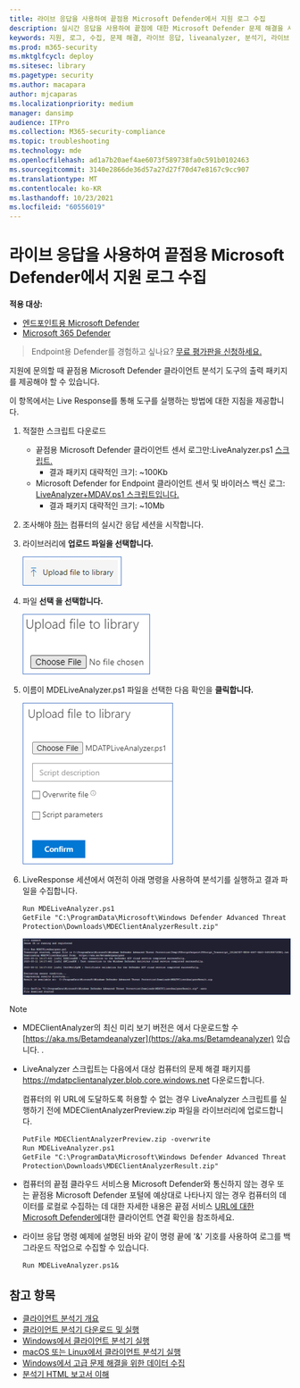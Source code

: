 ```yaml
---
title: 라이브 응답을 사용하여 끝점용 Microsoft Defender에서 지원 로그 수집
description: 실시간 응답을 사용하여 끝점에 대한 Microsoft Defender 문제 해결을 사용하여 로그를 수집하는 방법에 대해 자세히 알아보기
keywords: 지원, 로그, 수집, 문제 해결, 라이브 응답, liveanalyzer, 분석기, 라이브, 응답
ms.prod: m365-security
ms.mktglfcycl: deploy
ms.sitesec: library
ms.pagetype: security
ms.author: macapara
author: mjcaparas
ms.localizationpriority: medium
manager: dansimp
audience: ITPro
ms.collection: M365-security-compliance
ms.topic: troubleshooting
ms.technology: mde
ms.openlocfilehash: ad1a7b20aef4ae6073f589738fa0c591b0102463
ms.sourcegitcommit: 3140e2866de36d57a27d27f70d47e8167c9cc907
ms.translationtype: MT
ms.contentlocale: ko-KR
ms.lasthandoff: 10/23/2021
ms.locfileid: "60556019"
---
```

# <a name="collect-support-logs-in-microsoft-defender-for-endpoint-using-live-response"></a>라이브 응답을 사용하여 끝점용 Microsoft Defender에서 지원 로그 수집


**적용 대상:**
- [엔드포인트용 Microsoft Defender](https://go.microsoft.com/fwlink/p/?linkid=2154037)
- [Microsoft 365 Defender](https://go.microsoft.com/fwlink/?linkid=2118804)

> Endpoint용 Defender를 경험하고 싶나요? [무료 평가판을 신청하세요.](https://signup.microsoft.com/create-account/signup?products=7f379fee-c4f9-4278-b0a1-e4c8c2fcdf7e&ru=https://aka.ms/MDEp2OpenTrial?ocid=docs-wdatp-pullalerts-abovefoldlink)


지원에 문의할 때 끝점용 Microsoft Defender 클라이언트 분석기 도구의 출력 패키지를 제공해야 할 수 있습니다.

이 항목에서는 Live Response를 통해 도구를 실행하는 방법에 대한 지침을 제공합니다.

1. 적절한 스크립트 다운로드
   - 끝점용 Microsoft Defender 클라이언트 센서 로그만:LiveAnalyzer.ps1 [스크립트.](https://aka.ms/MDELiveAnalyzer)
      - 결과 패키지 대략적인 크기: ~100Kb
   - Microsoft Defender for Endpoint 클라이언트 센서 및 바이러스 백신 로그: [LiveAnalyzer+MDAV.ps1 스크립트입니다.](https://aka.ms/MDELiveAnalyzerAV)
       - 결과 패키지 대략적인 크기: ~10Mb

2. 조사해야 [하는](live-response.md#initiate-a-live-response-session-on-a-device) 컴퓨터의 실시간 응답 세션을 시작합니다.

3. 라이브러리에 **업로드 파일을 선택합니다.**

    ![업로드 파일의 이미지입니다.](images/upload-file.png)

4. 파일 **선택 을 선택합니다.**

    ![파일 선택 단추1의 이미지입니다.](images/choose-file.png)

5. 이름이 MDELiveAnalyzer.ps1 파일을 선택한 다음 확인을 **클릭합니다.**

   ![파일 단추 2 선택 이미지입니다.](images/analyzer-file.png)

6. LiveResponse 세션에서 여전히 아래 명령을 사용하여 분석기를 실행하고 결과 파일을 수집합니다.

    ```console
    Run MDELiveAnalyzer.ps1
    GetFile "C:\ProgramData\Microsoft\Windows Defender Advanced Threat Protection\Downloads\MDEClientAnalyzerResult.zip"
    ```

    [![명령의 이미지입니다.](images/analyzer-commands.png)](images/analyzer-commands.png#lightbox)

> [!NOTE]
>
> - MDEClientAnalyzer의 최신 미리 보기 버전은 에서 다운로드할 수 [https://aka.ms/Betamdeanalyzer](https://aka.ms/Betamdeanalyzer) 있습니다. .
>
> - LiveAnalyzer 스크립트는 다음에서 대상 컴퓨터의 문제 해결 패키지를 https://mdatpclientanalyzer.blob.core.windows.net 다운로드합니다.
>
>   컴퓨터의 위 URL에 도달하도록 허용할 수 없는 경우 LiveAnalyzer 스크립트를 실행하기 전에 MDEClientAnalyzerPreview.zip 파일을 라이브러리에 업로드합니다.
>
>   ```console
>   PutFile MDEClientAnalyzerPreview.zip -overwrite
>   Run MDELiveAnalyzer.ps1
>   GetFile "C:\ProgramData\Microsoft\Windows Defender Advanced Threat Protection\Downloads\MDEClientAnalyzerResult.zip"
>   ```
>
> - 컴퓨터의 끝점 클라우드 서비스용 Microsoft Defender와 통신하지 않는 경우 또는 끝점용 Microsoft Defender 포털에 예상대로 나타나지 않는 경우 컴퓨터의 데이터를 로컬로 수집하는 데 대한 자세한 내용은 끝점 서비스 [URL에 대한 Microsoft Defender에](configure-proxy-internet.md#verify-client-connectivity-to-microsoft-defender-for-endpoint-service-urls)대한 클라이언트 연결 확인을 참조하세요.
> 
> - 라이브 응답 [](live-response-command-examples.md)명령 예제에 설명된 바와 같이 명령 끝에 '&' 기호를 사용하여 로그를 백그라운드 작업으로 수집할 수 있습니다.
>   ```console
>   Run MDELiveAnalyzer.ps1&
>   ```


## <a name="see-also"></a>참고 항목
- [클라이언트 분석기 개요](overview-client-analyzer.md)
- [클라이언트 분석기 다운로드 및 실행](download-client-analyzer.md)
- [Windows에서 클라이언트 분석기 실행](run-analyzer-windows.md)
- [macOS 또는 Linux에서 클라이언트 분석기 실행](run-analyzer-macos-linux.md)
- [Windows에서 고급 문제 해결을 위한 데이터 수집](data-collection-analyzer.md)
- [분석기 HTML 보고서 이해](analyzer-report.md)

